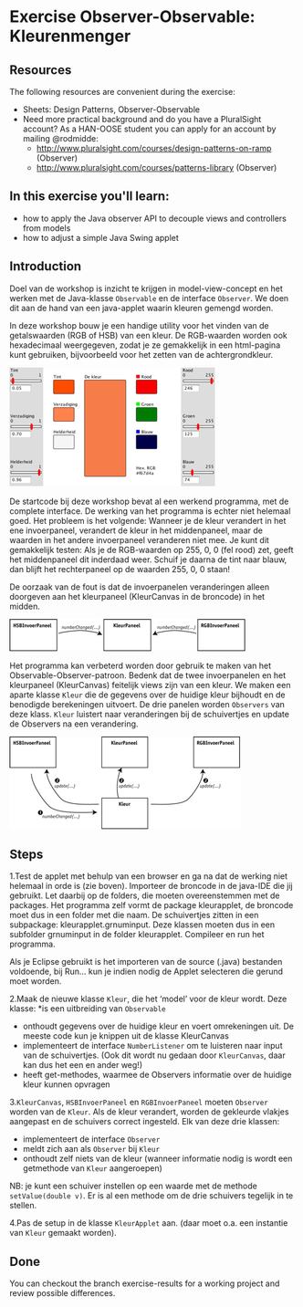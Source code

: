 Exercise Observer-Observable: Kleurenmenger
===========================================
Resources
-------------
The following resources are convenient during the exercise:
* Sheets: Design Patterns, Observer-Observable
* Need more practical background and do you have a PluralSight account? As a HAN-OOSE student you can apply for an account by mailing @rodmidde:
	* http://www.pluralsight.com/courses/design-patterns-on-ramp (Observer)
	* http://www.pluralsight.com/courses/patterns-library (Observer)
	
In this exercise you'll learn:
------------------------------
* how to apply the Java observer API to decouple views and controllers from models
* how to adjust a simple Java Swing applet

Introduction
------------
Doel van de workshop is inzicht te krijgen in model-view-concept en het werken met de Java-klasse ```Observable``` en de interface ```Observer```. We doen dit aan de hand van een java-applet waarin kleuren gemengd worden.

In deze workshop bouw je een handige utility voor het vinden van de getalswaarden (RGB of HSB) van een kleur. De RGB-waarden worden ook hexadecimaal weergegeven, zodat je ze gemakkelijk in een html-pagina kunt gebruiken, bijvoorbeeld voor het zetten van de achtergrondkleur.

![Alt text](images/kleurenmenger.png)

De startcode bij deze workshop bevat al een werkend programma, met de complete interface. De werking van het programma is echter niet helemaal goed.
Het probleem is het volgende: Wanneer je de kleur verandert in het ene invoerpaneel, verandert de kleur in het middenpaneel, maar de waarden in het andere invoerpaneel veranderen niet mee. Je kunt dit gemakkelijk testen: Als je de RGB-waarden op 255, 0, 0 (fel rood) zet, geeft het middenpaneel dit inderdaad weer. Schuif je daarna de tint naar blauw, dan blijft het rechterpaneel op de waarden 255, 0, 0 staan!

De oorzaak van de fout is dat de invoerpanelen veranderingen alleen doorgeven aan het kleurpaneel (KleurCanvas in de broncode) in het midden.

![Alt text](images/invoerpanelen.png)

Het programma kan verbeterd worden door gebruik te maken van het Observable-Observer-patroon. Bedenk dat de twee invoerpanelen en het kleurpaneel (KleurCanvas) feitelijk views zijn van een kleur. We maken een aparte klasse ```Kleur``` die de gegevens over de huidige kleur bijhoudt en de benodigde berekeningen uitvoert. De drie panelen worden ```Observers``` van deze klass. ```Kleur``` luistert naar veranderingen bij de schuivertjes en update de Observers na een verandering.

![Alt text](images/invoerpanelen-oo.png)

Steps
-----
1.Test de applet met behulp van een browser en ga na dat de werking niet helemaal in orde is (zie boven).
Importeer de broncode in de java-IDE die jij gebruikt. Let daarbij op de folders, die moeten overeenstemmen met de packages. Het programma zelf vormt de package kleurapplet, de broncode moet dus in een folder met die naam. De schuivertjes zitten in een subpackage: kleurapplet.grnuminput. Deze klassen moeten dus in een subfolder grnuminput in de folder kleurapplet. Compileer en run het programma.

Als je Eclipse gebruikt is het importeren van de source (.java) bestanden voldoende, bij Run… kun je indien nodig de Applet selecteren die gerund moet worden.

2.Maak de nieuwe klasse ```Kleur```, die het ‘model’ voor de kleur wordt. Deze klasse:
  *is een uitbreiding van ```Observable```
  * onthoudt gegevens over de huidige kleur en voert omrekeningen uit. De meeste code kun je knippen uit de klasse KleurCanvas
  * implementeert de interface ```NumberListener``` om te luisteren naar input van de schuivertjes. (Ook dit wordt nu gedaan door ```KleurCanvas```, daar kan dus het een en ander weg!)
  * heeft get-methodes, waarmee de Observers informatie over de huidige kleur kunnen opvragen

3.```KleurCanvas```, ```HSBInvoerPaneel``` en ```RGBInvoerPaneel``` moeten ```Observer``` worden van de ```Kleur```. Als de kleur verandert, worden de gekleurde vlakjes aangepast en de schuivers correct ingesteld. Elk van deze drie klassen:
  * implementeert de interface ```Observer```
  * meldt zich aan als ```Observer``` bij ```Kleur```
  * onthoudt zelf niets van de kleur (wanneer informatie nodig is wordt een getmethode van ```Kleur``` aangeroepen)

  NB: je kunt een schuiver instellen op een waarde met de methode ```setValue(double v)```. Er is al een methode om de drie schuivers tegelijk in te stellen.

4.Pas de setup in de klasse ```KleurApplet``` aan. (daar moet o.a. een instantie van ```Kleur``` gemaakt worden).

Done
----
You can checkout the branch exercise-results for a working project and review possible differences.
